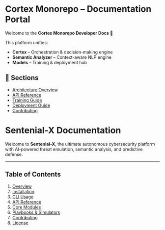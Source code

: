 # Cortex Monorepo – Documentation Portal

Welcome to the **Cortex Monorepo Developer Docs** 🚀

This platform unifies:

- **Cortex** – Orchestration & decision-making engine
- **Semantic Analyzer** – Context-aware NLP engine
- **Models** – Training & deployment hub

## 📑 Sections

- [Architecture Overview](architecture.md)
- [API Reference](api_reference.md)
- [Training Guide](training.md)
- [Deployment Guide](deployment.md)
- [Contributing](contributing.md)
# Sentenial-X Documentation

Welcome to **Sentenial-X**, the ultimate autonomous cybersecurity platform with AI-powered threat emulation, semantic analysis, and predictive defense.

---

## Table of Contents

1. [Overview](overview.md)
2. [Installation](installation.md)
3. [CLI Usage](cli.md)
4. [API Reference](api.md)
5. [Core Modules](core.md)
6. [Playbooks & Simulators](playbooks.md)
7. [Contributing](contributing.md)
8. [License](license.md)
